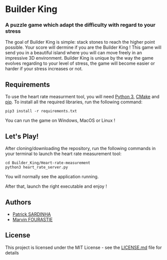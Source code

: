 # Builder King

### A puzzle game which adapt the difficulty with regard to your stress
The goal of Builder King is simple: stack stones to reach the higher point possible. Your score will dermine if you are the Builder King ! This game will send you in a beautiful island where you will can move freely in an impressive 3D environment.
Builder King is unique by the way the game evolves regarding to your level of stress, the game will become easier or harder if your stress increases or not. 

## Requirements
To use the heart rate measurment tool, you will need [Python 3](https://www.python.org/downloads/), [CMake](https://cmake.org/download/) and [pip](https://pip.pypa.io/en/stable/installing/). To install all the required libraries, run the following command:
```
pip3 install -r requirements.txt
```
You can run the game on Windows, MacOS or Linux !

## Let's Play!
After cloning/downloading the repository, run the following commands in your terminal to launch the heart rate measurement tool:
```
cd Builder_King/Heart-rate-measurement
python3 heart_rate_server.py
```
You will normally see the application running.

After that, launch the right executable and enjoy !

## Authors
* [Patrick SARDINHA](https://github.com/sardinhapatrick)
* [Marvin FOURASTIE](https://github.com/fourastiemarvin)

## License
This project is licensed under the MIT License - see the [LICENSE.md](https://github.com/fourastiemarvin/Builder_King/blob/master/LICENSE.md) file for details



